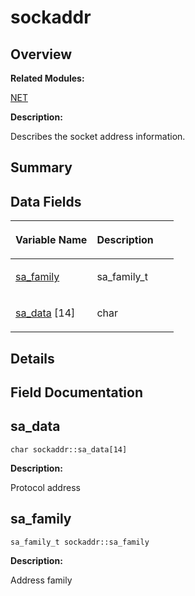 # sockaddr<a name="EN-US_TOPIC_0000001055518138"></a>

## **Overview**<a name="section1458141129084843"></a>

**Related Modules:**

[NET](net.md)

**Description:**

Describes the socket address information. 

## **Summary**<a name="section1705386702084843"></a>

## Data Fields<a name="pub-attribs"></a>

<a name="table786858458084843"></a>
<table><thead align="left"><tr id="row730251168084843"><th class="cellrowborder" valign="top" width="50%" id="mcps1.1.3.1.1"><p id="p1247862304084843"><a name="p1247862304084843"></a><a name="p1247862304084843"></a>Variable Name</p>
</th>
<th class="cellrowborder" valign="top" width="50%" id="mcps1.1.3.1.2"><p id="p1548832792084843"><a name="p1548832792084843"></a><a name="p1548832792084843"></a>Description</p>
</th>
</tr>
</thead>
<tbody><tr id="row551115408084843"><td class="cellrowborder" valign="top" width="50%" headers="mcps1.1.3.1.1 "><p id="p100784832084843"><a name="p100784832084843"></a><a name="p100784832084843"></a><a href="sockaddr.md#ac6ef02e9a2e90a30218132ffd7b5a5c5">sa_family</a></p>
</td>
<td class="cellrowborder" valign="top" width="50%" headers="mcps1.1.3.1.2 "><p id="p1391401489084843"><a name="p1391401489084843"></a><a name="p1391401489084843"></a>sa_family_t </p>
</td>
</tr>
<tr id="row105910604084843"><td class="cellrowborder" valign="top" width="50%" headers="mcps1.1.3.1.1 "><p id="p1984758199084843"><a name="p1984758199084843"></a><a name="p1984758199084843"></a><a href="sockaddr.md#afd5d95d56d0f8959f5b56458b3b3c714">sa_data</a> [14]</p>
</td>
<td class="cellrowborder" valign="top" width="50%" headers="mcps1.1.3.1.2 "><p id="p422001221084843"><a name="p422001221084843"></a><a name="p422001221084843"></a>char </p>
</td>
</tr>
</tbody>
</table>

## **Details**<a name="section1703274891084843"></a>

## **Field Documentation**<a name="section1111441486084843"></a>

## sa\_data<a name="afd5d95d56d0f8959f5b56458b3b3c714"></a>

```
char sockaddr::sa_data[14]
```

 **Description:**

Protocol address 

## sa\_family<a name="ac6ef02e9a2e90a30218132ffd7b5a5c5"></a>

```
sa_family_t sockaddr::sa_family
```

 **Description:**

Address family 

